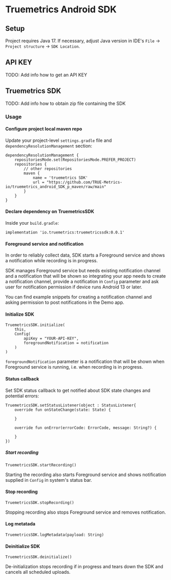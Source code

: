 # Truemetrics Android SDK

## Setup

Project requires Java 17. If necessary, adjust Java version in IDE's `File` -> `Project structure` -> `SDK Location`.

## API KEY

TODO: Add info how to get an API KEY

## Truemetrics SDK

TODO: Add info how to obtain zip file containing the SDK 

### Usage

#### Configure project local maven repo

Update your project-level `settings.gradle` file and `dependencyResolutionManagement` section:

```
dependencyResolutionManagement {
    repositoriesMode.set(RepositoriesMode.PREFER_PROJECT)
    repositories {
        // other repositories
        maven {
            name = 'truemetrics SDK'
            url = "https://github.com/TRUE-Metrics-io/truemetrics_android_SDK_p_maven/raw/main"
        }
    }
}
```

#### Declare dependency on TruemetricsSDK

Inside your `build.gradle`:

```
implementation 'io.truemetrics:truemetricssdk:0.0.1'
```

#### Foreground service and notification

In order to reliably collect data, SDK starts a Foreground service and shows a notification while recording is in progress.

SDK manages Foreground service but needs existing notification channel and a notification that will be shown so integrating your app needs to create a notification channel, provide a notification in `Config` parameter and ask user for notification permission if device runs Android 13 or later.

You can find example snippets for creating a notification channel and asking permission to post notifications in the Demo app.

#### Initialize SDK

```
TruemetricsSDK.initialize(
    this, 
    Config(
        apiKey = "YOUR-API-KEY",
        foregroundNotification = notification
    )
)
```

`foregroundNotification` parameter is a notification that will be shown when Foreground service is running, i.e. when recording is in progress.

#### Status callback

Set SDK status callback to get notified about SDK state changes and potential errors:

```
TruemetricsSDK.setStatusListener(object : StatusListener{
    override fun onStateChange(state: State) {
        
    }

    override fun onError(errorCode: ErrorCode, message: String?) {
        
    }
})
```

##### Start recording

```
TruemetricsSDK.startRecording()
```

Starting the recording also starts Foreground service and shows notification supplied in `Config` in system's status bar.

#### Stop recording

```
TruemetricsSDK.stopRecording()
```

Stopping recording also stops Foreground service and removes notification.

#### Log metatada

```
TruemetricsSDK.logMetadata(payload: String)
```

#### Deinitialize SDK

```
TruemetricsSDK.deinitialize()
```

De-initialization stops recording if in progress and tears down the SDK and cancels all scheduled uploads.





 

